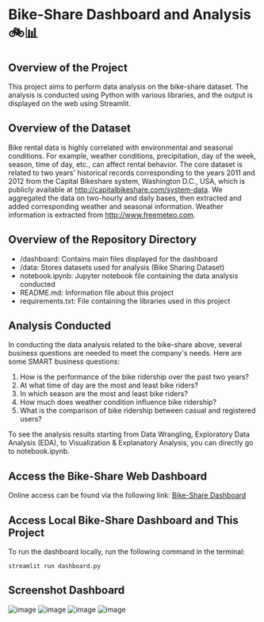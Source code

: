 # Bike-Share Dashboard and Analysis 🚲📊

## Overview of the Project
This project aims to perform data analysis on the bike-share dataset. The analysis is conducted using Python with various libraries, and the output is displayed on the web using Streamlit.

## Overview of the Dataset
Bike rental data is highly correlated with environmental and seasonal conditions. For example, weather conditions, precipitation, day of the week, season, time of day, etc., can affect rental behavior. The core dataset is related to two years' historical records corresponding to the years 2011 and 2012 from the Capital Bikeshare system, Washington D.C., USA, which is publicly available at http://capitalbikeshare.com/system-data. We aggregated the data on two-hourly and daily bases, then extracted and added corresponding weather and seasonal information. Weather information is extracted from http://www.freemeteo.com.

## Overview of the Repository Directory
- /dashboard: Contains main files displayed for the dashboard
- /data: Stores datasets used for analysis (Bike Sharing Dataset)
- notebook.ipynb: Jupyter notebook file containing the data analysis conducted
- README.md: Information file about this project
- requirements.txt: File containing the libraries used in this project

## Analysis Conducted
In conducting the data analysis related to the bike-share above, several business questions are needed to meet the company's needs. Here are some SMART business questions:

1. How is the performance of the bike ridership over the past two years?
2. At what time of day are the most and least bike riders?
3. In which season are the most and least bike riders?
4. How much does weather condition influence bike ridership?
5. What is the comparison of bike ridership between casual and registered users?

To see the analysis results starting from Data Wrangling, Exploratory Data Analysis (EDA), to Visualization & Explanatory Analysis, you can directly go to notebook.ipynb.

## Access the Bike-Share Web Dashboard
Online access can be found via the following link: [Bike-Share Dashboard](https://bike-share-jihadzakki.streamlit.app/)

## Access Local Bike-Share Dashboard and This Project
To run the dashboard locally, run the following command in the terminal:
```
streamlit run dashboard.py
```
## Screenshot Dashboard
![image](https://github.com/jihadzakki/proyek-bike-share/assets/109097390/1fbc6642-25a7-4479-91a0-0c12cc3159ae)
![image](https://github.com/jihadzakki/proyek-bike-share/assets/109097390/5777cc80-2656-41d3-b5d9-1fbd731c04fe)
![image](https://github.com/jihadzakki/proyek-bike-share/assets/109097390/38354b2d-2630-4e43-b37e-41779f8b567c)
![image](https://github.com/jihadzakki/proyek-bike-share/assets/109097390/fdad128d-6b49-4814-9aae-7d8b08db752f)
